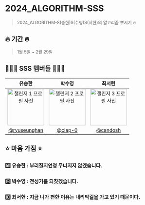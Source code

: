 # 2024_ALGORITHM-SSS
> 2024_ALGORITHM-S(승한)S(수영)S(서현)의 알고리즘 뿌시기 🔥

## 🔥 기간 🔥                     
> 1월 5일 ~ 2월 29일 

## 👩🏻‍💻 SSS 멤버들 🧑🏻‍💻
|      유승한      |      박수영       |     최서현      |
|:------------------:|:------------------:|:------------------:|
| <img src="https://avatars.githubusercontent.com/u/106146847?v=4" width="120" alt="챌린저 1 프로필 사진"> | <img src="https://avatars.githubusercontent.com/u/50361496?v=4" width="120" alt="챌린저 2 프로필 사진"> | <img src="https://avatars.githubusercontent.com/u/104755384?v=4" width="120" alt="챌린저 3 프로필 사진"> | 
| [@ryuseunghan](https://github.com/OneDay-OneAlgorithm/ryuseunghan) | [@clap-0](https://github.com/OneDay-OneAlgorithm/clap-0) | [@candosh](https://github.com/OneDay-OneAlgorithm/candosh) | 


## ⭐️ 마음 가짐 ⭐️

### 1️⃣ 유승한 : 부러질지언정 무너지지 않겠습니다.
### 2️⃣ 박수영 : 전성기를 되찾겠습니다.
### 3️⃣ 최서현 : 지금 니가 편한 이유는 내리막길을 가고 있기 때문이다.
